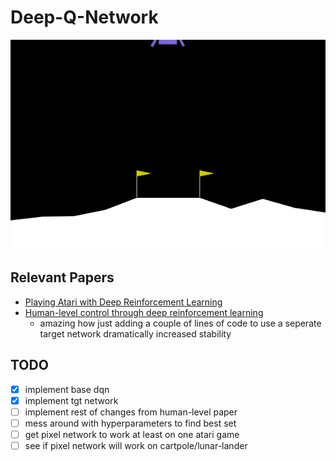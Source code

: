 # Deep-Q-Network

![](https://github.com/bradley-ray/reinforcement-learning/blob/master/deep-q-network/replays/dqn-lunarlander-8.gif)

## Relevant Papers
- [Playing Atari with Deep Reinforcement Learning](https://arxiv.org/abs/1312.5602)
- [Human-level control through deep reinforcement learning](https://www.nature.com/articles/nature14236)
	* amazing how just adding a couple of lines of code to use a seperate target network dramatically increased stability

## TODO
- [x] implement base dqn
- [x] implement tgt network
- [ ] implement rest of changes from human-level paper
- [ ] mess around with hyperparameters to find best set
- [ ] get pixel network to work at least on one atari game
- [ ] see if pixel network will work on cartpole/lunar-lander
